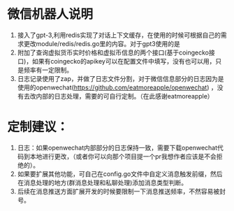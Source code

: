 # 微信机器人说明
1. 接入了gpt-3,利用redis实现了对话上下文缓存，在使用的时候可根据自己的需求更改module/redis/redis.go里的内容。对于gpt3使用的是
2. 附加了查询虚拟货币实时价格和虚拟币信息的两个接口(基于coingecko接口)，如果有coingecko的apikey可以在配置文件中填写，没有也可以用，只是频率有一定限制。
3. 日志记录使用了zap，并做了日志文件分割，对于微信信息部分的日志因为是使用的openwechat(https://github.com/eatmoreapple/openwechat) ，没有去改内部的日志处理，需要的可自行定制。（在此感谢eatmoreapple）

# 定制建议：
1. 日志：如果openwechat内部部分的日志保持一致，需要下载openwechat代码到本地进行更改，（或者你可以向那个项目提一个pr我想作者应该是不会拒绝的）。
2. 如果要扩展其他功能，可自己在config.go文件中自定义消息触发前缀，然后在消息处理的地方(群消息处理和私聊处理)添加消息类型判断。
3. 后续在消息推送方面扩展开发的时候要限制一下消息推送频率，不然容易被封号。
